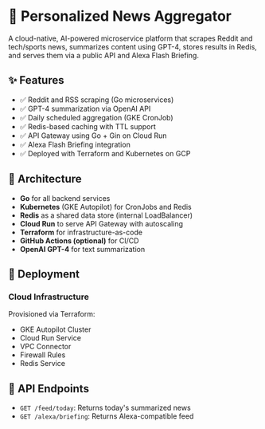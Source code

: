 # 📰 Personalized News Aggregator

A cloud-native, AI-powered microservice platform that scrapes Reddit and tech/sports news, summarizes content using GPT-4, stores results in Redis, and serves them via a public API and Alexa Flash Briefing.

## ✨ Features

- ✅ Reddit and RSS scraping (Go microservices)
- ✅ GPT-4 summarization via OpenAI API
- ✅ Daily scheduled aggregation (GKE CronJob)
- ✅ Redis-based caching with TTL support
- ✅ API Gateway using Go + Gin on Cloud Run
- ✅ Alexa Flash Briefing integration
- ✅ Deployed with Terraform and Kubernetes on GCP

## 🧱 Architecture

- **Go** for all backend services
- **Kubernetes** (GKE Autopilot) for CronJobs and Redis
- **Redis** as a shared data store (internal LoadBalancer)
- **Cloud Run** to serve API Gateway with autoscaling
- **Terraform** for infrastructure-as-code
- **GitHub Actions (optional)** for CI/CD
- **OpenAI GPT-4** for text summarization

## 🚀 Deployment

### Cloud Infrastructure

Provisioned via Terraform:

- GKE Autopilot Cluster
- Cloud Run Service
- VPC Connector
- Firewall Rules
- Redis Service

## 📡 API Endpoints

- `GET /feed/today`: Returns today's summarized news
- `GET /alexa/briefing`: Returns Alexa-compatible feed

